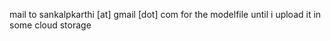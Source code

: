 mail to sankalpkarthi [at] gmail [dot] com for the modelfile until i upload it in some cloud storage
